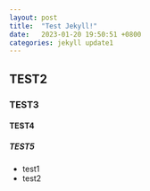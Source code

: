 ```yaml
---
layout: post
title:  "Test Jekyll!"
date:   2023-01-20 19:50:51 +0800
categories: jekyll update1
---
```


## TEST2

### TEST3

#### TEST4

##### TEST5

- test1
- test2
